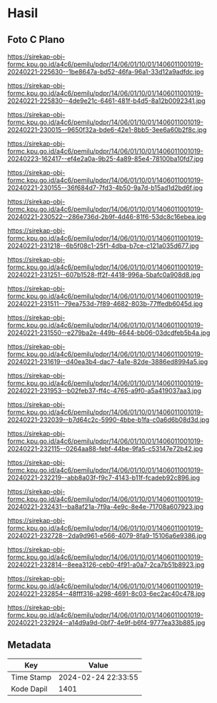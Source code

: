 # Hasil

## Foto C Plano

https://sirekap-obj-formc.kpu.go.id/a4c6/pemilu/pdpr/14/06/01/10/01/1406011001019-20240221-225630--1be8647a-bd52-46fa-96a1-33d12a9adfdc.jpg

https://sirekap-obj-formc.kpu.go.id/a4c6/pemilu/pdpr/14/06/01/10/01/1406011001019-20240221-225830--4de9e21c-6461-481f-b4d5-8a12b0092341.jpg

https://sirekap-obj-formc.kpu.go.id/a4c6/pemilu/pdpr/14/06/01/10/01/1406011001019-20240221-230015--9650f32a-bde6-42e1-8bb5-3ee6a60b2f8c.jpg

https://sirekap-obj-formc.kpu.go.id/a4c6/pemilu/pdpr/14/06/01/10/01/1406011001019-20240223-162417--ef4e2a0a-9b25-4a89-85e4-78100ba10fd7.jpg

https://sirekap-obj-formc.kpu.go.id/a4c6/pemilu/pdpr/14/06/01/10/01/1406011001019-20240221-230155--36f684d7-7fd3-4b50-9a7d-b15ad1d2bd6f.jpg

https://sirekap-obj-formc.kpu.go.id/a4c6/pemilu/pdpr/14/06/01/10/01/1406011001019-20240221-230522--286e736d-2b9f-4d46-81f6-53dc8c16ebea.jpg

https://sirekap-obj-formc.kpu.go.id/a4c6/pemilu/pdpr/14/06/01/10/01/1406011001019-20240221-231218--6b5f08c1-25f1-4dba-b7ce-c121a035d677.jpg

https://sirekap-obj-formc.kpu.go.id/a4c6/pemilu/pdpr/14/06/01/10/01/1406011001019-20240221-231251--607b1528-ff2f-4418-996a-5bafc0a908d8.jpg

https://sirekap-obj-formc.kpu.go.id/a4c6/pemilu/pdpr/14/06/01/10/01/1406011001019-20240221-231511--79ea753d-7f89-4682-803b-77ffedb6045d.jpg

https://sirekap-obj-formc.kpu.go.id/a4c6/pemilu/pdpr/14/06/01/10/01/1406011001019-20240221-231550--e279ba2e-449b-4644-bb06-03dcdfeb5b4a.jpg

https://sirekap-obj-formc.kpu.go.id/a4c6/pemilu/pdpr/14/06/01/10/01/1406011001019-20240221-231619--d40ea3b4-dac7-4a1e-82de-3886ed8994a5.jpg

https://sirekap-obj-formc.kpu.go.id/a4c6/pemilu/pdpr/14/06/01/10/01/1406011001019-20240221-231953--b02feb37-ff4c-4765-a9f0-a5a419037aa3.jpg

https://sirekap-obj-formc.kpu.go.id/a4c6/pemilu/pdpr/14/06/01/10/01/1406011001019-20240221-232039--b7d64c2c-5990-4bbe-b1fa-c0a6d6b08d3d.jpg

https://sirekap-obj-formc.kpu.go.id/a4c6/pemilu/pdpr/14/06/01/10/01/1406011001019-20240221-232115--0264aa88-febf-44be-9fa5-c53147e72b42.jpg

https://sirekap-obj-formc.kpu.go.id/a4c6/pemilu/pdpr/14/06/01/10/01/1406011001019-20240221-232219--abb8a03f-f9c7-4143-b11f-fcadeb92c896.jpg

https://sirekap-obj-formc.kpu.go.id/a4c6/pemilu/pdpr/14/06/01/10/01/1406011001019-20240221-232431--ba8af21a-7f9a-4e9c-8e4e-71708a607923.jpg

https://sirekap-obj-formc.kpu.go.id/a4c6/pemilu/pdpr/14/06/01/10/01/1406011001019-20240221-232728--2da9d961-e566-4079-8fa9-15106a6e9386.jpg

https://sirekap-obj-formc.kpu.go.id/a4c6/pemilu/pdpr/14/06/01/10/01/1406011001019-20240221-232814--8eea3126-ceb0-4f91-a0a7-2ca7b51b8923.jpg

https://sirekap-obj-formc.kpu.go.id/a4c6/pemilu/pdpr/14/06/01/10/01/1406011001019-20240221-232854--48fff316-a298-4691-8c03-6ec2ac40c478.jpg

https://sirekap-obj-formc.kpu.go.id/a4c6/pemilu/pdpr/14/06/01/10/01/1406011001019-20240221-232924--a14d9a9d-0bf7-4e9f-b6f4-9777ea33b885.jpg


## Metadata

| Key        | Value               |
| ---------- | ------------------- |
| Time Stamp | 2024-02-24 22:33:55 |
| Kode Dapil | 1401                |



